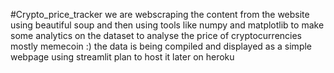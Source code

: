 #Crypto_price_tracker
we are webscraping the content from the website using beautiful soup and then using tools like numpy and matplotlib to make some analytics on the dataset to analyse the price of cryptocurrencies mostly memecoin :) 
the data is being compiled and displayed as a simple webpage using streamlit
plan to host it later on heroku 

